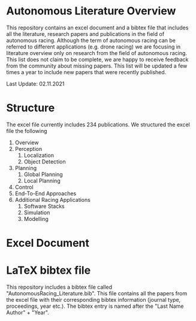 # Autonomous Literature Overview

This repository contains an excel document and a bibtex file that includes all the literature, research papers and publications in the field of autonomous racing. Although the term of autonomous racing can be referred to different applications (e.g. drone racing) we are focusing in literature overview only on research from the field of autonomous racing. This list does not claim to be complete, we are happy to receive feedback from the community about missing papers. This list will be updated a few times a year to include new papers that were recently published.

Last Update: 02.11.2021

# Structure
The excel file currently includes 234 publications. We structured the excel file the following

1. Overview
2. Perception
   1. Localization
   2. Object Detection
3. Planning
   1. Global Planning
   2. Local Planning
4. Control
5. End-To-End Approaches
6. Additional Racing Applications
   1. Software Stacks
   2. Simulation
   3. Modelling

# Excel Document

# LaTeX bibtex file
This repository includes a bibtex file called "AutonomousRacing_Literature.bib". This file contains all the papers from the excel file with their corresponding bibtex information (journal type, proceedings, year etc.).
The bibtex entry is named after the "Last Name Author" + "Year".
